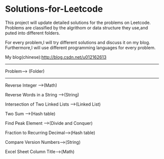 Solutions-for-Leetcode
======================

This project will update detailed solutions for the problems on Leetcode. Problems are classified by the algrithom or data structure they use,and puted into different folders.

For every problem,I will try different solutions and discuss it on my blog. Furthermore,I will use different programming languages for every problem.

My blog(chinese):http://blog.csdn.net/u012162613



*********************
Problem--> (Folder)
*********************
Reverse Integer -->(Math)

Reverse Words in a String -->(String)

Intersection of Two Linked Lists -->(Linked List)

Two Sum -->(Hash table)

Find Peak Element -->(Divide and Conquer)

Fraction to Recurring Decimal-->(Hash table)

Compare Version Numbers-->(String)

Excel Sheet Column Title-->(Math)
